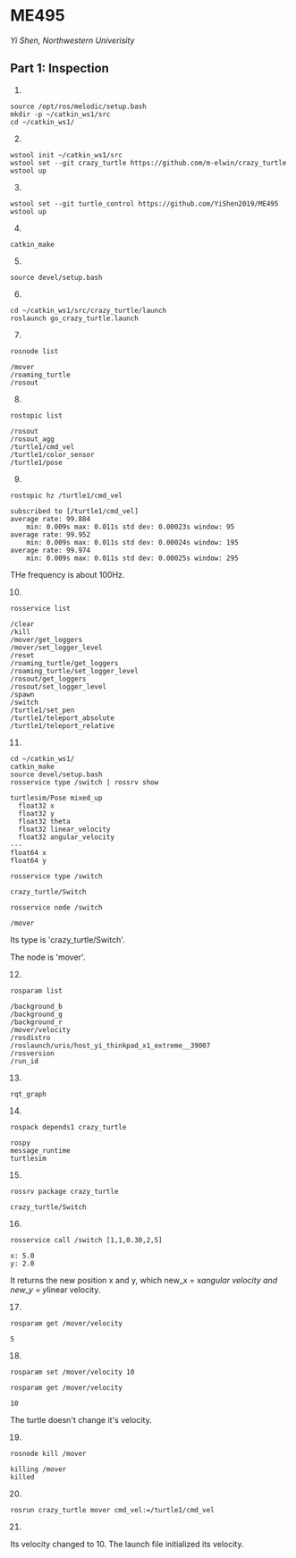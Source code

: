 # ME495

*Yi Shen, Northwestern Univerisity*

## Part 1: Inspection

1.
```
source /opt/ros/melodic/setup.bash
mkdir -p ~/catkin_ws1/src
cd ~/catkin_ws1/
```
2.
```
wstool init ~/catkin_ws1/src
wstool set --git crazy_turtle https://github.com/m-elwin/crazy_turtle 
wstool up
```

3.
```
wstool set --git turtle_control https://github.com/YiShen2019/ME495
wstool up
```

4.
```
catkin_make
```

5.
```
source devel/setup.bash
```

6.
```
cd ~/catkin_ws1/src/crazy_turtle/launch
roslaunch go_crazy_turtle.launch
```

7.
```
rosnode list
```
    /mover
    /roaming_turtle
    /rosout

8.
```
rostopic list
```
    /rosout
    /rosout_agg
    /turtle1/cmd_vel
    /turtle1/color_sensor
    /turtle1/pose

9.
```
rostopic hz /turtle1/cmd_vel
```
    subscribed to [/turtle1/cmd_vel]
    average rate: 99.884
	    min: 0.009s max: 0.011s std dev: 0.00023s window: 95
    average rate: 99.952
	    min: 0.009s max: 0.011s std dev: 0.00024s window: 195
    average rate: 99.974
	    min: 0.009s max: 0.011s std dev: 0.00025s window: 295

THe frequency is about 100Hz.

10.
```
rosservice list
```
    /clear
    /kill
    /mover/get_loggers
    /mover/set_logger_level
    /reset
    /roaming_turtle/get_loggers
    /roaming_turtle/set_logger_level
    /rosout/get_loggers
    /rosout/set_logger_level
    /spawn
    /switch
    /turtle1/set_pen
    /turtle1/teleport_absolute
    /turtle1/teleport_relative

11.
```
cd ~/catkin_ws1/
catkin_make
source devel/setup.bash
rosservice type /switch | rossrv show
```
    turtlesim/Pose mixed_up
      float32 x
      float32 y
      float32 theta
      float32 linear_velocity
      float32 angular_velocity
    ---
    float64 x
    float64 y

```
rosservice type /switch
```
    crazy_turtle/Switch

```
rosservice node /switch
```
    /mover

Its type is 'crazy_turtle/Switch'.

The node is 'mover'.

12.
```
rosparam list
```
    /background_b
    /background_g
    /background_r
    /mover/velocity
    /rosdistro
    /roslaunch/uris/host_yi_thinkpad_x1_extreme__39007
    /rosversion
    /run_id

13.
```
rqt_graph
```

14.
```
rospack depends1 crazy_turtle 
```
    rospy
    message_runtime
    turtlesim

15.
```
rossrv package crazy_turtle
```
    crazy_turtle/Switch

16.
```
rosservice call /switch [1,1,0.30,2,5]
```
    x: 5.0
    y: 2.0
    
It returns the new position x and y, which new_x = x*angular velocity and new_y = y*linear velocity.

17.
```
rosparam get /mover/velocity
```
    5

18.
```
rosparam set /mover/velocity 10
```
```
rosparam get /mover/velocity
```
    10
The turtle doesn't change it's velocity.

19.
```
rosnode kill /mover
```
    killing /mover
    killed

20.
```
rosrun crazy_turtle mover cmd_vel:=/turtle1/cmd_vel
```

21.
Its velocity changed to 10.
The launch file initialized its velocity.
